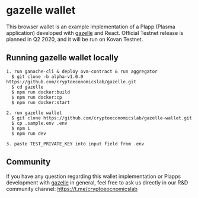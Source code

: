 # gazelle wallet

This browser wallet is an example implementation of a Plapp (Plasma application) developed with [gazelle](https://gzle.io/) and React.
Official Testnet release is planned in Q2 2020, and it will be run on Kovan Testnet.

## Running gazelle wallet locally

```
1. run ganache-cli & deploy ovm-contract & run aggregator
  $ git clone -b alpha-v1.0.0 https://github.com/cryptoeconomicslab/gazelle.git
  $ cd gazelle
  $ npm run docker:build
  $ npm run docker:cp
  $ npm run docker:start

2. run gazelle wallet
  $ git clone https://github.com/cryptoeconomicslab/gazelle-wallet.git
  $ cp .sample.env .env
  $ npm i
  $ npm run dev

3. paste TEST_PRIVATE_KEY into input field from .env
```

## Community

If you have any question regarding this wallet implementation or Plapps development with [gazelle](https://gzle.io/) in general, feel free to ask us directly in our R&D community channel: https://t.me/cryptoeocnomicslab
